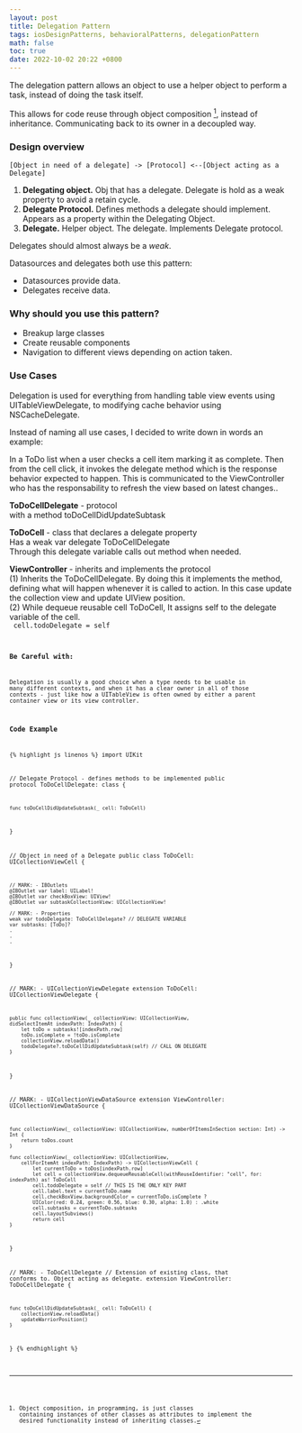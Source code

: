 ```yaml
---
layout: post
title: Delegation Pattern
tags: iosDesignPatterns, behavioralPatterns, delegationPattern
math: false
toc: true
date: 2022-10-02 20:22 +0800
---
```


The delegation pattern allows an object to use a helper object to perform a task, instead of doing the task itself.

This allows for code reuse through object composition [^first_footnote], instead of inheritance. Communicating back to its owner in a decoupled way.

### Design overview

`[Object in need of a delegate] -> [Protocol] <--[Object acting as a Delegate]`

1. **Delegating object.** Obj that has a delegate. Delegate is hold as a weak property to avoid a retain cycle.
2. **Delegate Protocol.** Defines methods a delegate should implement. Appears as a property within the Delegating Object.
3. **Delegate.** Helper object. The delegate. Implements Delegate protocol.

Delegates should almost always be a _weak_.

Datasources and delegates both use this pattern:

- Datasources provide data.
- Delegates receive data.

### Why should you use this pattern?

- Breakup large classes
- Create reusable components
- Navigation to different views depending on action taken.

### Use Cases

Delegation is used for everything from handling table view events using UITableViewDelegate, to modifying cache behavior using NSCacheDelegate.

Instead of naming all use cases, I decided to write down in words an example:

In a ToDo list when a user checks a cell item marking it as complete.
Then from the cell click, it invokes the delegate method which is the response behavior expected to happen. This is communicated to the ViewController who has the responsability to refresh the view based on latest changes..

**ToDoCellDelegate** - protocol \
with a method toDoCellDidUpdateSubtask

**ToDoCell** - class that declares a delegate property \
Has a weak var delegate ToDoCellDelegate \
Through this delegate variable calls out method when needed.

**ViewController** - inherits and implements the protocol \
(1) Inherits the ToDoCellDelegate. By doing this it implements the method, defining what will happen whenever it is called to action.
In this case update the collection view and update UIView position. \
(2) While dequeue reusable cell ToDoCell, It assigns self to the delegate variable of the cell. \
<code> cell.todoDelegate = self <code>

### Be Careful with:

Delegation is usually a good choice when a type needs to be usable in many different contexts, and when it has a clear owner in all of those contexts - just like how a UITableView is often owned by either a parent container view or its view controller.

### Code Example

{% highlight js linenos %}
import UIKit

// Delegate Protocol - defines methods to be implemented
public protocol ToDoCellDelegate: class {

    func toDoCellDidUpdateSubtask(_ cell: ToDoCell)

}

// Object in need of a Delegate
public class ToDoCell: UICollectionViewCell {

    // MARK: - IBOutlets
    @IBOutlet var label: UILabel!
    @IBOutlet var checkBoxView: UIView!
    @IBOutlet var subtaskCollectionView: UICollectionView!

    // MARK: - Properties
    weak var todoDelegate: ToDoCellDelegate? // DELEGATE VARIABLE
    var subtasks: [ToDo]?
    .
    .
    .

}

// MARK: - UICollectionViewDelegate
extension ToDoCell: UICollectionViewDelegate {

    public func collectionView(_ collectionView: UICollectionView,
    didSelectItemAt indexPath: IndexPath) {
        let toDo = subtasks![indexPath.row]
        toDo.isComplete = !toDo.isComplete
        collectionView.reloadData()
        todoDelegate?.toDoCellDidUpdateSubtask(self) // CALL ON DELEGATE
    }

}

// MARK: - UICollectionViewDataSource
extension ViewController: UICollectionViewDataSource {

    func collectionView(_ collectionView: UICollectionView, numberOfItemsInSection section: Int) -> Int {
        return toDos.count
    }

    func collectionView(_ collectionView: UICollectionView,
        cellForItemAt indexPath: IndexPath) -> UICollectionViewCell {
            let currentToDo = toDos[indexPath.row]
            let cell = collectionView.dequeueReusableCell(withReuseIdentifier: "cell", for: indexPath) as! ToDoCell
            cell.todoDelegate = self // THIS IS THE ONLY KEY PART
            cell.label.text = currentToDo.name
            cell.checkBoxView.backgroundColor = currentToDo.isComplete ?
            UIColor(red: 0.24, green: 0.56, blue: 0.30, alpha: 1.0) : .white
            cell.subtasks = currentToDo.subtasks
            cell.layoutSubviews()
            return cell
    }

}

// MARK: - ToDoCellDelegate
// Extension of existing class, that conforms to. Object acting as delegate.
extension ViewController: ToDoCellDelegate {

    func toDoCellDidUpdateSubtask(_ cell: ToDoCell) {
        collectionView.reloadData()
        updateWarriorPosition()
    }

}
{% endhighlight %}

[^first_footnote]: Object composition, in programming, is just classes containing instances of other classes as attributes to implement the desired functionality instead of inheriting classes.
